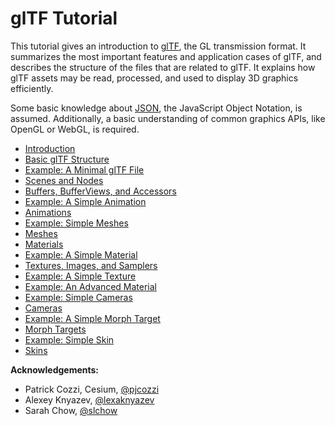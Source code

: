 # glTF Tutorial

This tutorial gives an introduction to [glTF](https://www.khronos.org/gltf), the GL transmission format. It summarizes the most important features and application cases of glTF, and describes the structure of the files that are related to glTF. It explains how glTF assets may be read, processed, and used to display 3D graphics efficiently.

Some basic knowledge about [JSON](http://json.org/), the JavaScript Object Notation, is assumed. Additionally, a basic understanding of common graphics APIs, like OpenGL or WebGL, is required.

- [Introduction](gltfTutorial_001_Introduction.md)
- [Basic glTF Structure](gltfTutorial_002_BasicGltfStructure.md)
- [Example: A Minimal glTF File](gltfTutorial_003_MinimalGltfFile.md)
- [Scenes and Nodes](gltfTutorial_004_ScenesNodes.md)
- [Buffers, BufferViews, and Accessors](gltfTutorial_005_BuffersBufferViewsAccessors.md)
- [Example: A Simple Animation](gltfTutorial_006_SimpleAnimation.md)
- [Animations](gltfTutorial_007_Animations.md)
- [Example: Simple Meshes](gltfTutorial_008_SimpleMeshes.md)
- [Meshes](gltfTutorial_009_Meshes.md)
- [Materials](gltfTutorial_010_Materials.md)
- [Example: A Simple Material](gltfTutorial_011_SimpleMaterial.md)
- [Textures, Images, and Samplers](gltfTutorial_012_TexturesImagesSamplers.md)
- [Example: A Simple Texture](gltfTutorial_013_SimpleTexture.md)
- [Example: An Advanced Material](gltfTutorial_014_AdvancedMaterial.md)
- [Example: Simple Cameras](gltfTutorial_015_SimpleCameras.md)
- [Cameras](gltfTutorial_016_Cameras.md)
- [Example: A Simple Morph Target](gltfTutorial_017_SimpleMorphTarget.md)
- [Morph Targets](gltfTutorial_018_MorphTargets.md)
- [Example: Simple Skin](gltfTutorial_019_SimpleSkin.md)
- [Skins](gltfTutorial_020_Skins.md)


**Acknowledgements:**

- Patrick Cozzi, Cesium, [@pjcozzi](https://twitter.com/pjcozzi)
- Alexey Knyazev, [@lexaknyazev](https://github.com/lexaknyazev)
- Sarah Chow, [@slchow](https://github.com/slchow)


